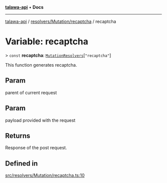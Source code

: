 [**talawa-api**](../../../../README.md) • **Docs**

***

[talawa-api](../../../../modules.md) / [resolvers/Mutation/recaptcha](../README.md) / recaptcha

# Variable: recaptcha

\> `const` **recaptcha**: [`MutationResolvers`](../../../../types/generatedGraphQLTypes/type-aliases/MutationResolvers.md)\[`"recaptcha"`\]

This function generates recaptcha.

## Param

parent of current request

## Param

payload provided with the request

## Returns

Response of the post request.

## Defined in

[src/resolvers/Mutation/recaptcha.ts:10](https://github.com/PalisadoesFoundation/talawa-api/blob/a6e7ac91b581c9109559657faf0f934f3eb41fe7/src/resolvers/Mutation/recaptcha.ts#L10)
